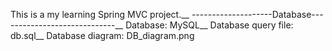 This is a my learning Spring MVC project.__
--------------------Database-----------------------------__
Database: MySQL__
Database query file: db.sql__
Database diagram: DB_diagram.png
